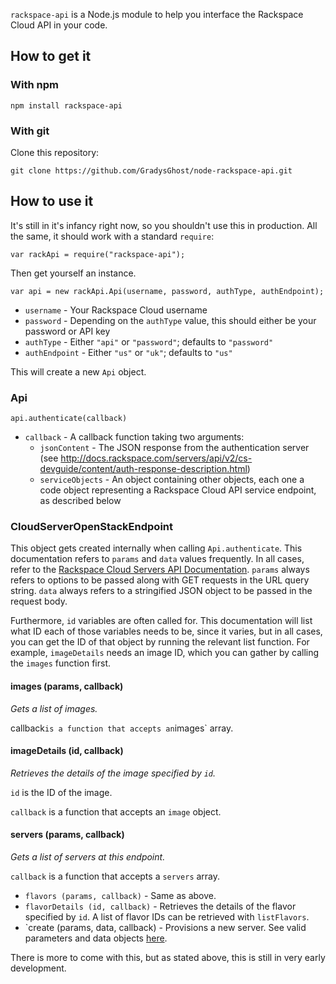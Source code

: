 `rackspace-api` is a Node.js module to help you interface the Rackspace Cloud API in your code.

## How to get it

### With npm

    npm install rackspace-api

### With git

Clone this repository:

    git clone https://github.com/GradysGhost/node-rackspace-api.git

## How to use it

It's still in it's infancy right now, so you shouldn't use this in production. All the same, it should work with a standard `require`:

    var rackApi = require("rackspace-api");

Then get yourself an instance.

    var api = new rackApi.Api(username, password, authType, authEndpoint);

 * `username` - Your Rackspace Cloud username
 * `password` - Depending on the `authType` value, this should either be your password or API key
 * `authType` - Either `"api"` or `"password"`; defaults to `"password"`
 * `authEndpoint` - Either `"us"` or `"uk"`; defaults to `"us"`

This will create a new `Api` object.

### Api

    api.authenticate(callback)

 * `callback` - A callback function taking two arguments:
   * `jsonContent` - The JSON response from the authentication server (see http://docs.rackspace.com/servers/api/v2/cs-devguide/content/auth-response-description.html)
   * `serviceObjects` - An object containing other objects, each one a code object representing a Rackspace Cloud API service endpoint, as described below

### CloudServerOpenStackEndpoint

This object gets created internally when calling `Api.authenticate`. This documentation refers to `params` and `data` values frequently. In all cases, refer to the [Rackspace Cloud Servers API Documentation](http://docs.rackspace.com/servers/api/v2/cs-devguide/content/ch_api_operations.html). `params` always refers to options to be passed along with GET requests in the URL query string. `data` always refers to a stringified JSON object to be passed in the request body.

Furthermore, `id` variables are often called for. This documentation will list what ID each of those variables needs to be, since it varies, but in all cases, you can get the ID of that object by running the relevant list function. For example, `imageDetails` needs an image ID, which you can gather by calling the `images` function first.

#### images (params, callback)

_Gets a list of images._

callback` is a function that accepts an `images` array.

#### imageDetails (id, callback)

_Retrieves the details of the image specified by `id`._

`id` is the ID of the image.

`callback` is a function that accepts an `image` object.

#### servers (params, callback)

_Gets a list of servers at this endpoint._

`callback` is a function that accepts a `servers` array.


 * `flavors (params, callback)` - Same as above.
 * `flavorDetails (id, callback)` - Retrieves the details of the flavor specified by `id`. A list of flavor IDs can be retrieved with `listFlavors`.
 * `create (params, data, callback) - Provisions a new server. See valid parameters and data objects [here](http://docs.rackspace.com/servers/api/v2/cs-devguide/content/CreateServers.html).

There is more to come with this, but as stated above, this is still in very early development.
